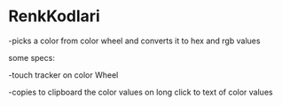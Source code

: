 # RenkKodlari
-picks a color from color wheel and converts it to hex and rgb values

some specs:

-touch tracker on color Wheel

-copies to clipboard the color values on long click to text of color values 

